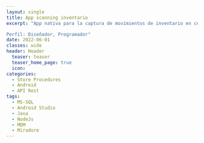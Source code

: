 ```yaml
---
layout: single
title: App scanning inventario
excerpt: "App nativa para la captura de movimientos de inventario en centro de distribución controlando entradas, salidas, lotes de inventario.

Perfil: Diseñador, Programador"
date: 2022-06-01
classes: wide
header: Header
  teaser: teaser
  teaser_home_page: true
  icon: 
categories:
  - Store Procedures
  - Android
  - API Rest
tags:  
  - MS-SQL
  - Android Studio
  - Java
  - NodeJs
  - MDM
  - Miradore
---
```


